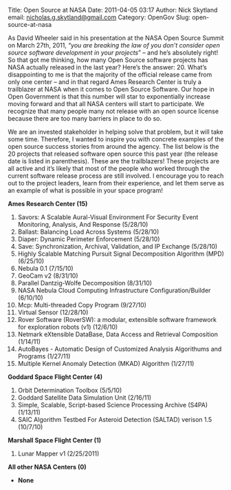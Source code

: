 Title: Open Source at NASA
Date: 2011-04-05 03:17
Author: Nick Skytland
email: nicholas.g.skytland@gmail.com
Category: OpenGov
Slug: open-source-at-nasa

As David Wheeler said in his presentation at the NASA Open Source Summit
on March 27th, 2011, “*you are breaking the law of you don’t consider
open source software development in your projects*” – and he’s
absolutely right! So that got me thinking, how many Open Source software
projects has NASA actually released in the last year? Here’s the answer:
20. What’s disappointing to me is that the majority of the official
release came from only one center – and in that regard Ames Research
Center is truly a trailblazer at NASA when it comes to Open Source
Software. Our hope in Open Government is that this number will star to
exponentially increase moving forward and that all NASA centers will
start to participate. We recognize that many people many not release
with an open source license because there are too many barriers in place
to do so.

We are an invested stakeholder in helping solve that problem, but it
will take some time. Therefore, I wanted to inspire you with concrete
examples of the open source success stories from around the agency. The
list below is the 20 projects that released software open source this
past year (the release date is listed in parenthesis). These are the
trailblazers! These projects are all active and it’s likely that most of
the people who worked through the current software release process are
still involved. I encourage you to reach out to the project leaders,
learn from their experience, and let them serve as an example of what is
possible in your space program!

**Ames Research Center (15)**

1.  Savors: A Scalable Aural-Visual Environment For Security Event
    Monitoring, Analysis, And Response (5/28/10)
2.  Ballast: Balancing Load Across Systems (5/28/10)
3.  Diaper: Dynamic Perimeter Enforcement (5/28/10)
4.  Save: Synchronization, Archival, Validation, and IP Exchange
    (5/28/10)
5.  Highly Scalable Matching Pursuit Signal Decomposition Algorithm
    (MPD) (6/25/10)
6.  Nebula 0.1 (7/15/10)
7.  GeoCam v2 (8/31/10)
8.  Parallel Dantzig-Wolfe Decomposition (8/31/10)
9.  NASA Nebula Cloud Computing Infrastructure Configuration/Builder
    (6/10/10)
10. Mcp: Multi-threaded Copy Program (9/27/10)
11. Virtual Sensor (12/28/10)
12. Rover Software (RoverSW): a modular, extensible software framework
    for exploration robots (v1) (12/6/10)
13. Netmark eXtensible DataBase, Data Access and Retrieval Composition
    (1/14/11)
14. AutoBayes - Automatic Design of Customized Analysis Algorithums and
    Programs (1/27/11)
15. Multiple Kernel Anomaly Detection (MKAD) Algorithm (1/27/11)

**Goddard Space Flight Center (4)**

1.  Orbit Determination Toolbox (5/5/10)
2.  Goddard Satellite Data Simulation Unit (2/16/11)
3.  Simple, Scalable, Script-based Science Processing Archive (S4PA)
    (1/13/11)
4.  SAIC Algorithm Testbed For Asteroid Detection (SALTAD) verison 1.5
    (10/7/10)

**Marshall Space Flight Center (1)**

1.  Lunar Mapper v1 (2/25/2011)

**All other NASA Centers (0)**

-   **None**


